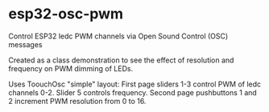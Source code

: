 # esp32-osc-pwm
Control ESP32 ledc PWM channels via Open Sound Control (OSC) messages

Created as a class demonstration to see the effect of resolution and frequency on PWM dimming of LEDs.

Uses ToouchOsc "simple" layout: First page sliders 1-3 control PWM of ledc channels 0-2. Slider 5 controls frequency. 
Second page pushbuttons 1 and 2 increment PWM resolution from 0 to 16. 
